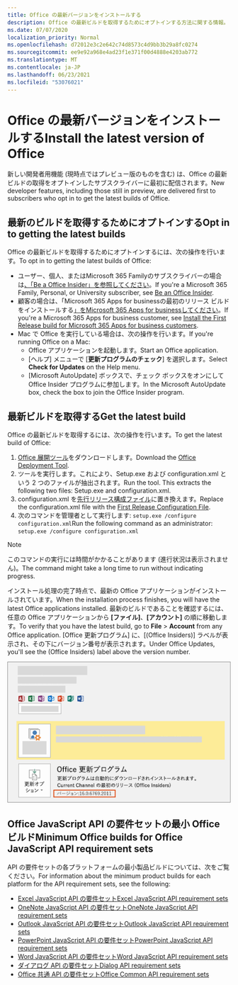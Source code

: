 ```yaml
---
title: Office の最新バージョンをインストールする
description: Office の最新ビルドを取得するためにオプトインする方法に関する情報。
ms.date: 07/07/2020
localization_priority: Normal
ms.openlocfilehash: d72012e3c2e642c74d8573c4d9bb3b29a8fc0274
ms.sourcegitcommit: ee9e92a968e4ad23f1e371f00d4888e4203ab772
ms.translationtype: MT
ms.contentlocale: ja-JP
ms.lasthandoff: 06/23/2021
ms.locfileid: "53076021"
---
```

# <a name="install-the-latest-version-of-office"></a><span data-ttu-id="814d7-103">Office の最新バージョンをインストールする</span><span class="sxs-lookup"><span data-stu-id="814d7-103">Install the latest version of Office</span></span>

<span data-ttu-id="814d7-104">新しい開発者用機能 (現時点ではプレビュー版のものを含む) は、Office の最新ビルドの取得をオプトインしたサブスクライバーに最初に配信されます。</span><span class="sxs-lookup"><span data-stu-id="814d7-104">New developer features, including those still in preview, are delivered first to subscribers who opt in to get the latest builds of Office.</span></span>

## <a name="opt-in-to-getting-the-latest-builds"></a><span data-ttu-id="814d7-105">最新のビルドを取得するためにオプトインする</span><span class="sxs-lookup"><span data-stu-id="814d7-105">Opt in to getting the latest builds</span></span>

<span data-ttu-id="814d7-106">Office の最新ビルドを取得するためにオプトインするには、次の操作を行います。</span><span class="sxs-lookup"><span data-stu-id="814d7-106">To opt in to getting the latest builds of Office:</span></span>

- <span data-ttu-id="814d7-107">ユーザー、個人、またはMicrosoft 365 Familyのサブスクライバーの場合は[、「Be a Office Insider」を参照してください](https://insider.office.com)。</span><span class="sxs-lookup"><span data-stu-id="814d7-107">If you're a Microsoft 365 Family, Personal, or University subscriber, see [Be an Office Insider](https://insider.office.com).</span></span>
- <span data-ttu-id="814d7-108">顧客の場合は、「Microsoft 365 Apps for businessの最初のリリース ビルドをインストールする[」をMicrosoft 365 Apps for businessしてください](https://support.office.com/article/Install-the-First-Release-build-for-Office-365-for-business-customers-4dd8ba40-73c0-4468-b778-c7b744d03ead)。</span><span class="sxs-lookup"><span data-stu-id="814d7-108">If you're a Microsoft 365 Apps for business customer, see [Install the First Release build for Microsoft 365 Apps for business customers](https://support.office.com/article/Install-the-First-Release-build-for-Office-365-for-business-customers-4dd8ba40-73c0-4468-b778-c7b744d03ead).</span></span>
- <span data-ttu-id="814d7-109">Mac で Office を実行している場合は、次の操作を行います。</span><span class="sxs-lookup"><span data-stu-id="814d7-109">If you're running Office on a Mac:</span></span>
  - <span data-ttu-id="814d7-110">Office アプリケーションを起動します。</span><span class="sxs-lookup"><span data-stu-id="814d7-110">Start an Office application.</span></span>
  - <span data-ttu-id="814d7-111">[ヘルプ] メニューで [**更新プログラムのチェック**] を選択します。</span><span class="sxs-lookup"><span data-stu-id="814d7-111">Select **Check for Updates** on the Help menu.</span></span>
  - <span data-ttu-id="814d7-112">[Microsoft AutoUpdate] ボックスで、チェック ボックスをオンにして Office Insider プログラムに参加します。</span><span class="sxs-lookup"><span data-stu-id="814d7-112">In the Microsoft AutoUpdate box, check the box to join the Office Insider program.</span></span>

## <a name="get-the-latest-build"></a><span data-ttu-id="814d7-113">最新ビルドを取得する</span><span class="sxs-lookup"><span data-stu-id="814d7-113">Get the latest build</span></span>

<span data-ttu-id="814d7-114">Office の最新ビルドを取得するには、次の操作を行います。</span><span class="sxs-lookup"><span data-stu-id="814d7-114">To get the latest build of Office:</span></span>

1. <span data-ttu-id="814d7-115">[Office 展開ツール](https://www.microsoft.com/download/details.aspx?id=49117)をダウンロードします。</span><span class="sxs-lookup"><span data-stu-id="814d7-115">Download the [Office Deployment Tool](https://www.microsoft.com/download/details.aspx?id=49117).</span></span>
2. <span data-ttu-id="814d7-p101">ツールを実行します。これにより、Setup.exe および configuration.xml という 2 つのファイルが抽出されます。</span><span class="sxs-lookup"><span data-stu-id="814d7-p101">Run the tool. This extracts the following two files: Setup.exe and configuration.xml.</span></span>
3. <span data-ttu-id="814d7-118">configuration.xml を[先行リリース構成ファイル](https://raw.githubusercontent.com/OfficeDev/Office-Add-in-Commands-Samples/master/Tools/FirstReleaseConfig/configuration.xml)に置き換えます。</span><span class="sxs-lookup"><span data-stu-id="814d7-118">Replace the configuration.xml file with the [First Release Configuration File](https://raw.githubusercontent.com/OfficeDev/Office-Add-in-Commands-Samples/master/Tools/FirstReleaseConfig/configuration.xml).</span></span>
4. <span data-ttu-id="814d7-119">次のコマンドを管理者として実行します: `setup.exe /configure configuration.xml`</span><span class="sxs-lookup"><span data-stu-id="814d7-119">Run the following command as an administrator:  `setup.exe /configure configuration.xml`</span></span>

> [!NOTE]
> <span data-ttu-id="814d7-120">このコマンドの実行には時間がかかることがあります (進行状況は表示されません)。</span><span class="sxs-lookup"><span data-stu-id="814d7-120">The command might take a long time to run without indicating progress.</span></span>

<span data-ttu-id="814d7-121">インストール処理の完了時点で、最新の Office アプリケーションがインストールされています。</span><span class="sxs-lookup"><span data-stu-id="814d7-121">When the installation process finishes, you will have the latest Office applications installed.</span></span> <span data-ttu-id="814d7-122">最新のビルドであることを確認するには、任意の Office アプリケーションから **[ファイル]**、**[アカウント]** の順に移動します。</span><span class="sxs-lookup"><span data-stu-id="814d7-122">To verify that you have the latest build, go to **File** > **Account** from any Office application.</span></span> <span data-ttu-id="814d7-123">[Office 更新プログラム] に、[(Office Insiders)] ラベルが表示され、その下にバージョン番号が表示されます。</span><span class="sxs-lookup"><span data-stu-id="814d7-123">Under Office Updates, you'll see the (Office Insiders) label above the version number.</span></span>

![製品情報と Insiders ラベルをOfficeスクリーンショット。](../images/office-insiders-label.png)

## <a name="minimum-office-builds-for-office-javascript-api-requirement-sets"></a><span data-ttu-id="814d7-125">Office JavaScript API の要件セットの最小 Office ビルド</span><span class="sxs-lookup"><span data-stu-id="814d7-125">Minimum Office builds for Office JavaScript API requirement sets</span></span>

<span data-ttu-id="814d7-126">API の要件セットの各プラットフォームの最小製品ビルドについては、次をご覧ください。</span><span class="sxs-lookup"><span data-stu-id="814d7-126">For information about the minimum product builds for each platform for the API requirement sets, see the following:</span></span>

- [<span data-ttu-id="814d7-127">Excel JavaScript API の要件セット</span><span class="sxs-lookup"><span data-stu-id="814d7-127">Excel JavaScript API requirement sets</span></span>](../reference/requirement-sets/excel-api-requirement-sets.md)
- [<span data-ttu-id="814d7-128">OneNote JavaScript API の要件セット</span><span class="sxs-lookup"><span data-stu-id="814d7-128">OneNote JavaScript API requirement sets</span></span>](../reference/requirement-sets/onenote-api-requirement-sets.md)
- [<span data-ttu-id="814d7-129">Outlook JavaScript API の要件セット</span><span class="sxs-lookup"><span data-stu-id="814d7-129">Outlook JavaScript API requirement sets</span></span>](../reference/requirement-sets/outlook-api-requirement-sets.md)
- [<span data-ttu-id="814d7-130">PowerPoint JavaScript API の要件セット</span><span class="sxs-lookup"><span data-stu-id="814d7-130">PowerPoint JavaScript API requirement sets</span></span>](../reference/requirement-sets/powerpoint-api-requirement-sets.md)
- [<span data-ttu-id="814d7-131">Word JavaScript API の要件セット</span><span class="sxs-lookup"><span data-stu-id="814d7-131">Word JavaScript API requirement sets</span></span>](../reference/requirement-sets/word-api-requirement-sets.md)
- [<span data-ttu-id="814d7-132">ダイアログ API の要件セット</span><span class="sxs-lookup"><span data-stu-id="814d7-132">Dialog API requirement sets</span></span>](../reference/requirement-sets/dialog-api-requirement-sets.md)
- [<span data-ttu-id="814d7-133">Office 共通 API の要件セット</span><span class="sxs-lookup"><span data-stu-id="814d7-133">Office Common API requirement sets</span></span>](../reference/requirement-sets/office-add-in-requirement-sets.md)
